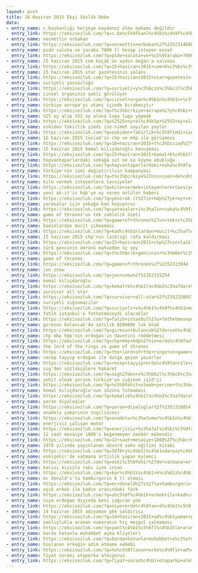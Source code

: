 ```yaml
---
layout: post
title: 16 Haziran 2015 Ekşi Sözlük Debe
data:
- entry_name: c.başkanlığı herşeye maydanoz olma makamı değildir
  entry_link: https://eksisozluk.com/?q=c.ba%c5%9fkanl%c4%b1%c4%9f%c4%b1+her%c5%9feye+maydanoz+olma+makam%c4%b1+de%c4%9fildir%2f%2352314016
- entry_name: necmettin erbakan
  entry_link: https://eksisozluk.com/?q=necmettin+erbakan%2f%2352314688
- entry_name: pide salata ve şaraba 7000 tl hesap isteyen esnaf
  entry_link: https://eksisozluk.com/?q=pide+salata+ve+%c5%9faraba+7000+tl+hesap+isteyen+esnaf%2f%2352311666
- entry_name: 15 haziran 2015 cem küçük'ün aydın doğan'a salvosu
  entry_link: https://eksisozluk.com/?q=15+haziran+2015+cem+k%c3%bc%c3%a7%c3%bck%27%c3%bcn+ayd%c4%b1n+do%c4%9fan%27a+salvosu%2f%2352322067
- entry_name: 15 haziran 2015 star gazetesinin yalanı
  entry_link: https://eksisozluk.com/?q=15+haziran+2015+star+gazetesinin+yalan%c4%b1%2f%2352315579
- entry_name: suriyeli yüzsüzlüğü
  entry_link: https://eksisozluk.com/?q=suriyeli+y%c3%bczs%c3%bczl%c3%bc%c4%9f%c3%bc%2f%2352327234
- entry_name: cinsel organının şekli görülüyor
  entry_link: https://eksisozluk.com/?q=cinsel+organ%c4%b1n%c4%b1n+%c5%9fekli+g%c3%b6r%c3%bcl%c3%bcyor%2f%2352319841
- entry_name: türkiye avrupa'yı utanç içinde bırakmıştır
  entry_link: https://eksisozluk.com/?q=t%c3%bcrkiye+avrupa%27y%c4%b1+utan%c3%a7+i%c3%a7inde+b%c4%b1rakm%c4%b1%c5%9ft%c4%b1r%2f%2352327540
- entry_name: %25 oy alıp %52 oy alana laga luga yapmak
  entry_link: https://eksisozluk.com/?q=%2525+oy+al%c4%b1p+%2552+oy+alana+laga+luga+yapmak%2f%2352315253
- entry_name: eskiden fakirlik şimdi ise nimet sayılan şeyler
  entry_link: https://eksisozluk.com/?q=eskiden+fakirlik+%c5%9fimdi+ise+nimet+say%c4%b1lan+%c5%9feyler%2f%2352311352
- entry_name: 16 haziran 2015 tüsiad'ın chp ve mhp ile görüşmesi
  entry_link: https://eksisozluk.com/?q=16+haziran+2015+t%c3%bcsiad%27%c4%b1n+chp+ve+mhp+ile+g%c3%b6r%c3%bc%c5%9fmesi%2f%2352314243
- entry_name: 15 haziran 2015 kemal kılıçdaroğlu konuşması
  entry_link: https://eksisozluk.com/?q=15+haziran+2015+kemal+k%c4%b1l%c4%b1%c3%a7daro%c4%9flu+konu%c5%9fmas%c4%b1%2f%2352313840
- entry_name: hayvantaparlardaki sokağa süt ve su koyma abukluğu
  entry_link: https://eksisozluk.com/?q=hayvantaparlardaki+soka%c4%9fa+s%c3%bct+ve+su+koyma+abuklu%c4%9fu%2f%2352310533
- entry_name: türkiye'nin ismi değiştirilsin kampanyası
  entry_link: https://eksisozluk.com/?q=t%c3%bcrkiye%27nin+ismi+de%c4%9fi%c5%9ftirilsin+kampanyas%c4%b1%2f%2352313259
- entry_name: kilo vermek isteyenlere tavsiyeler
  entry_link: https://eksisozluk.com/?q=kilo+vermek+isteyenlere+tavsiyeler%2f%2352321510
- entry_name: yeni ak-it'in hdp'ye oy veren ünlüler haberi
  entry_link: https://eksisozluk.com/?q=yeni+ak-it%27in+hdp%27ye+oy+veren+%c3%bcnl%c3%bcler+haberi%2f%2352312751
- entry_name: yarasalar için sokağa kan koyuyoruz
  entry_link: https://eksisozluk.com/?q=yarasalar+i%c3%a7in+soka%c4%9fa+kan+koyuyoruz%2f%2352323282
- entry_name: game of thrones'un tek cümlelik özeti
  entry_link: https://eksisozluk.com/?q=game+of+thrones%27un+tek+c%c3%bcmlelik+%c3%b6zeti%2f%2352317637
- entry_name: kadınlardan mucit çıkmaması
  entry_link: https://eksisozluk.com/?q=kad%c4%b1nlardan+mucit+%c3%a7%c4%b1kmamas%c4%b1%2f%2352331429
- entry_name: 15 haziran 2015 chp'nin laikliği rafa kaldırması
  entry_link: https://eksisozluk.com/?q=15+haziran+2015+chp%27nin+laikli%c4%9fi+rafa+kald%c4%b1rmas%c4%b1%2f%2352323853
- entry_name: türk gencinin ömrünü mahveden üç şey
  entry_link: https://eksisozluk.com/?q=t%c3%bcrk+gencinin+%c3%b6mr%c3%bcn%c3%bc+mahveden+%c3%bc%c3%a7+%c5%9fey%2f%2352325040
- entry_name: game of thrones
  entry_link: https://eksisozluk.com/?q=game+of+thrones%2f%2352313944
- entry_name: jon snow
  entry_link: https://eksisozluk.com/?q=jon+snow%2f%2352315254
- entry_name: kemal kılıçdaroğlu
  entry_link: https://eksisozluk.com/?q=kemal+k%c4%b1l%c4%b1%c3%a7daro%c4%9flu%2f%2352311034
- entry_name: survivor all-star
  entry_link: https://eksisozluk.com/?q=survivor+all-star%2f%2352328957
- entry_name: suriyeli sığınmacılar
  entry_link: https://eksisozluk.com/?q=suriyeli+s%c4%b1%c4%9f%c4%b1nmac%c4%b1lar%2f%2352321545
- entry_name: fatih istanbul'u fethetmeseydi olacaklar
  entry_link: https://eksisozluk.com/?q=fatih+istanbul%27u+fethetmeseydi+olacaklar%2f%2352324614
- entry_name: giresun bulancak'da satılık 850000€ luk köşk
  entry_link: https://eksisozluk.com/?q=giresun+bulancak%27da+sat%c4%b1l%c4%b1k+850000%e2%82%ac+luk+k%c3%b6%c5%9fk%2f%2352311847
- entry_name: chp mhp hdp'nin erdoğan'ın davetini reddetmesi
  entry_link: https://eksisozluk.com/?q=chp+mhp+hdp%27nin+erdo%c4%9fan%27%c4%b1n+davetini+reddetmesi%2f%2352311321
- entry_name: the lord of the rings vs game of thrones
  entry_link: https://eksisozluk.com/?q=the+lord+of+the+rings+vs+game+of+thrones%2f%2352315666
- entry_name: recep tayyip erdoğan ile dalga geçen yazarlar
  entry_link: https://eksisozluk.com/?q=recep+tayyip+erdo%c4%9fan+ile+dalga+ge%c3%a7en+yazarlar%2f%2352313866
- entry_name: ssg'den sözlükçülere hakaret
  entry_link: https://eksisozluk.com/?q=ssg%27den+s%c3%b6zl%c3%bck%c3%a7%c3%bclere+hakaret%2f%2352331391
- entry_name: şehit olmak yerine türkiye'ye sığınan ışid'çi
  entry_link: https://eksisozluk.com/?q=%c5%9fehit+olmak+yerine+t%c3%bcrkiye%27ye+s%c4%b1%c4%9f%c4%b1nan+%c4%b1%c5%9fid%27%c3%a7i%2f%2352327106
- entry_name: kemal kılıçdaroğlu'nun sözünü tutmaması
  entry_link: https://eksisozluk.com/?q=kemal+k%c4%b1l%c4%b1%c3%a7daro%c4%9flu%27nun+s%c3%b6z%c3%bcn%c3%bc+tutmamas%c4%b1%2f%2352327177
- entry_name: yaran diyaloglar
  entry_link: https://eksisozluk.com/?q=yaran+diyaloglar%2f%2352310854
- entry_name: anadolu çomarının ingilizcesi
  entry_link: https://eksisozluk.com/?q=anadolu+%c3%a7omar%c4%b1n%c4%b1n+ingilizcesi%2f%2352319938
- entry_name: enerjisiz çalışan motor
  entry_link: https://eksisozluk.com/?q=enerjisiz+%c3%a7al%c4%b1%c5%9fan+motor%2f%2352316482
- entry_name: 12 saat mesaiye 1800'ü beğenmeyen nankör mühendis
  entry_link: https://eksisozluk.com/?q=12+saat+mesaiye+1800%27%c3%bc+be%c4%9fenmeyen+nank%c3%b6r+m%c3%bchendis%2f%2352320108
- entry_name: 1970 yılında yayınlanan absürd seks eğitimi kitabı
  entry_link: https://eksisozluk.com/?q=1970+y%c4%b1l%c4%b1nda+yay%c4%b1nlanan+abs%c3%bcrd+seks+e%c4%9fitimi+kitab%c4%b1%2f%2352322157
- entry_name: eskişehir'de vatmana artislik yapan eylemci
  entry_link: https://eksisozluk.com/?q=eski%c5%9fehir%27de+vatmana+artislik+yapan+eylemci%2f%2352326635
- entry_name: karısı kızıyla rakı içen insan
  entry_link: https://eksisozluk.com/?q=kar%c4%b1s%c4%b1+k%c4%b1z%c4%b1yla+rak%c4%b1+i%c3%a7en+insan%2f%2352310537
- entry_name: mc donald's'ta hamburgerin 6 tl olması
  entry_link: https://eksisozluk.com/?q=mc+donald%27s%27ta+hamburgerin+6+tl+olmas%c4%b1%2f%2352310770
- entry_name: aşık erkek ile kadın arasındaki fark
  entry_link: https://eksisozluk.com/?q=a%c5%9f%c4%b1k+erkek+ile+kad%c4%b1n+aras%c4%b1ndaki+fark%2f%2352322331
- entry_name: niye erdoğan dışında beni çağıran yok
  entry_link: https://eksisozluk.com/?q=niye+erdo%c4%9fan+d%c4%b1%c5%9f%c4%b1nda+beni+%c3%a7a%c4%9f%c4%b1ran+yok%2f%2352310664
- entry_name: 14 haziran 2015 adıyaman pkk saldırısı
  entry_link: https://eksisozluk.com/?q=14+haziran+2015+ad%c4%b1yaman+pkk+sald%c4%b1r%c4%b1s%c4%b1%2f%2352323600
- entry_name: yanlışlıkla aranan numaranın hiç meşgul çalmaması
  entry_link: https://eksisozluk.com/?q=yanl%c4%b1%c5%9fl%c4%b1kla+aranan+numaran%c4%b1n+hi%c3%a7+me%c5%9fgul+%c3%a7almamas%c4%b1%2f%2352312546
- entry_name: barda hatunla muhabbet açma klişeleri
  entry_link: https://eksisozluk.com/?q=barda+hatunla+muhabbet+a%c3%a7ma+kli%c5%9feleri%2f%2352321929
- entry_name: hoşlanan erkeğin adım atmama sebebi
  entry_link: https://eksisozluk.com/?q=ho%c5%9flanan+erke%c4%9fin+ad%c4%b1m+atmama+sebebi%2f%2352330382
- entry_name: fiyat soranı otoparka almıyoruz
  entry_link: https://eksisozluk.com/?q=fiyat+soran%c4%b1+otoparka+alm%c4%b1yoruz%2f%2352313666
---
```

